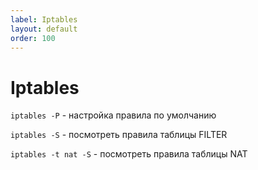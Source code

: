 ```yaml
---
label: Iptables
layout: default
order: 100
---
```

# Iptables

`iptables -P` - настройка правила по умолчанию

`iptables -S` - посмотреть правила таблицы FILTER

`iptables -t nat -S` - посмотреть правила таблицы NAT
